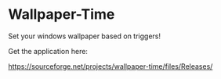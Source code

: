 # Wallpaper-Time
Set your windows wallpaper based on triggers!

Get the application here:

https://sourceforge.net/projects/wallpaper-time/files/Releases/
